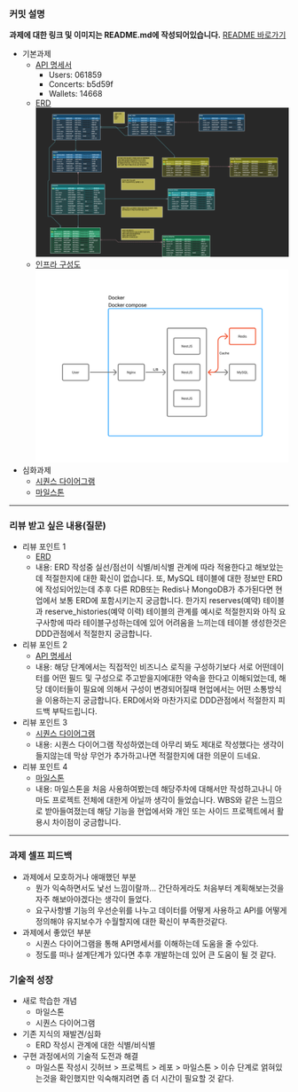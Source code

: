 ### **커밋 설명**

**과제에 대한 링크 및 이미지는 README.md에 작성되어있습니다.**
[README 바로가기](https://github.com/JangKroed/hhplus-server-structural?tab=readme-ov-file#hhplus-server)

- 기본과제
  - [API 명세서](http://110.47.85.154:32475/swagger)
    - Users: 061859
    - Concerts: b5d59f
    - Wallets: 14668
  - [ERD](https://www.erdcloud.com/d/mwJD8tnp8hqC9nM8u)
    ![hhplus-week2-erd](docs/images/Server%20Structural_2.png 'erd')
  - [인프라 구성도](docs/images/InfraStructural.png)
    ![hhplus-week2-infra](docs/images/InfraStructural.png 'infra')
- 심화과제
  - [시퀀스 다이어그램](https://github.com/JangKroed/hhplus-server-structural?tab=readme-ov-file#%EC%8B%9C%ED%80%80%EC%8A%A4-%EB%8B%A4%EC%9D%B4%EC%96%B4%EA%B7%B8%EB%A0%98)
  - [마일스톤](https://github.com/users/JangKroed/projects/1/views/1)

---

### **리뷰 받고 싶은 내용(질문)**

- 리뷰 포인트 1
  - [ERD](https://www.erdcloud.com/d/mwJD8tnp8hqC9nM8u)
  - 내용: ERD 작성중 실선/점선이 식별/비식별 관계에 따라 적용한다고 해보았는데 적절한지에 대한 확신이 없습니다. 또, MySQL 테이블에 대한 정보만 ERD에 작성되어있는데 추후 다른 RDB또는 Redis나 MongoDB가 추가된다면 현업에서 보통 ERD에 포함시키는지 궁금합니다.
    한가지 reserves(예약) 테이블과 reserve_histories(예약 이력) 테이블의 관계를 예시로 적절한지와 아직 요구사항에 따라 테이블구성하는데에 있어 어려움을 느끼는데 테이블 생성한것은 DDD관점에서 적절한지 궁금합니다.
- 리뷰 포인트 2
  - [API 명세서](http://110.47.85.154:32475/swagger)
  - 내용: 해당 단계에서는 직접적인 비즈니스 로직을 구성하기보다 서로 어떤데이터를 어떤 필드 및 구성으로 주고받을지에대한 약속을 한다고 이해되었는데, 해당 데이터들이 필요에 의해서 구성이 변경되어질때 현업에서는 어떤 소통방식을 이용하는지 궁금합니다.
    ERD에서와 마찬가지로 DDD관점에서 적절한지 피드백 부탁드립니다.
- 리뷰 포인트 3
  - [시퀀스 다이어그램](https://github.com/JangKroed/hhplus-server-structural?tab=readme-ov-file#%EC%8B%9C%ED%80%80%EC%8A%A4-%EB%8B%A4%EC%9D%B4%EC%96%B4%EA%B7%B8%EB%A0%98)
  - 내용: 시퀀스 다이어그램 작성하였는데 아무리 봐도 제대로 작성했다는 생각이 들지않는데 막상 무언가 추가하고나면 적절한지에 대한 의문이 드네요.
- 리뷰 포인트 4
  - [마일스톤](https://github.com/users/JangKroed/projects/1/views/1)
  - 내용: 마일스톤을 처음 사용하여봤는데 해당주차에 대해서만 작성하고나니 아마도 프로젝트 전체에 대한게 아닐까 생각이 들었습니다. WBS와 같은 느낌으로 받아들여졌는데 해당 기능을 현업에서와 개인 또는 사이드 프로젝트에서 활용시 차이점이 궁금합니다.

---

### **과제 셀프 피드백**

- 과제에서 모호하거나 애매했던 부분
  - 뭔가 익숙하면서도 낯선 느낌이랄까... 간단하게라도 처음부터 계획해보는것을 자주 해보아야겠다는 생각이 들었다.
  - 요구사항별 기능의 우선순위를 나누고 데이터를 어떻게 사용하고 API를 어떻게 정의해야 유지보수가 수월할지에 대한 확신이 부족한것같다.
- 과제에서 좋았던 부분
  - 시퀀스 다이어그램을 통해 API명세서를 이해하는데 도움을 줄 수있다.
  - 정도를 떠나 설계단계가 있다면 추후 개발하는데 있어 큰 도움이 될 것 같다.

### 기술적 성장

- 새로 학습한 개념
  - 마일스톤
  - 시퀀스 다이어그램
- 기존 지식의 재발견/심화
  - ERD 작성시 관계에 대한 식별/비식별
- 구현 과정에서의 기술적 도전과 해결
  - 마일스톤 작성시 깃허브 > 프로젝트 > 레포 > 마일스톤 > 이슈 단계로 얽혀있는것을 확인했지만 익숙해지려면 좀 더 시간이 필요할 것 같다.
